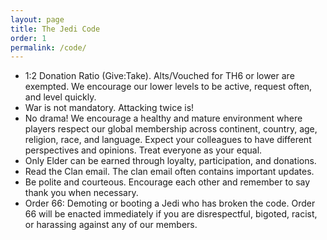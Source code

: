```yaml
---
layout: page
title: The Jedi Code
order: 1
permalink: /code/
---
```


* 1:2 Donation Ratio (Give:Take). Alts/Vouched for TH6 or lower are exempted. 
  We encourage our lower levels to be active, request often, and level quickly.
* War is not mandatory. Attacking twice is!
* No drama! We encourage a healthy and mature environment where players respect 
  our global membership across continent, country, age, religion, race, and language. 
  Expect your colleagues to have different perspectives and opinions. Treat everyone as your equal.  
* Only Elder can be earned through loyalty, participation, and donations.
* Read the Clan email. The clan email often contains important updates. 
* Be polite and courteous. Encourage each other and remember to say thank you when necessary.
* Order 66: Demoting or booting a Jedi who has broken the code. Order 66 will be enacted immediately
  if you are disrespectful, bigoted, racist, or harassing against any of our members.  
